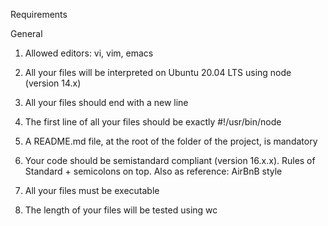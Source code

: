 Requirements


General

1. Allowed editors: vi, vim, emacs

2. All your files will be interpreted on Ubuntu 20.04 LTS using node (version 14.x)

3. All your files should end with a new line

4. The first line of all your files should be exactly #!/usr/bin/node

5. A README.md file, at the root of the folder of the project, is mandatory

6. Your code should be semistandard compliant (version 16.x.x). Rules of Standard + semicolons on top. Also as reference: AirBnB style

7. All your files must be executable

8. The length of your files will be tested using wc
